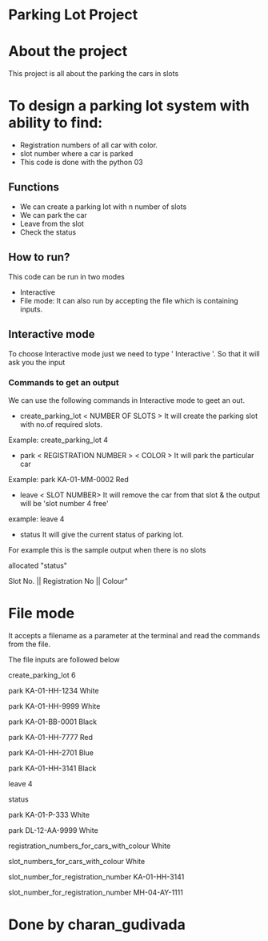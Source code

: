 # Parking  Lot Project

# About the project
This project is all about the parking the cars in slots
# To design a parking lot system with ability to find:
* Registration numbers of all car with color. 
* slot number where a car is parked
* This code is done with the python 03

## Functions
* We can create a parking lot with n number of slots
* We can park the car
* Leave from the slot
* Check the status
## How to run? 
This code can be run in two modes
* Interactive 
* File mode: It can also run by accepting the file which is containing inputs. 

## Interactive mode
To choose Interactive mode just we need to type ' Interactive '. So that it will ask you the input
### Commands to get an output
We can use the following commands in Interactive mode to geet an out.

* create_parking_lot < NUMBER OF SLOTS > It will create the parking slot with no.of required slots.

Example: create_parking_lot 4

* park < REGISTRATION NUMBER > < COLOR > It will park the particular car

Example: park KA-01-MM-0002 Red

* leave < SLOT NUMBER> It will remove the car from that slot & the output will be 'slot number 4 free'

example: leave 4

* status It will give the current status of parking lot. 

For example this is the sample  output when there is no slots 

allocated "status"

Slot No. || Registration No || Colour"

# File mode
It accepts a filename as a parameter at the terminal and read the commands from the file.

 The file inputs are followed below

 create_parking_lot 6

park KA-01-HH-1234 White

park KA-01-HH-9999 White

park KA-01-BB-0001 Black

park KA-01-HH-7777 Red

park KA-01-HH-2701 Blue

park KA-01-HH-3141 Black

leave 4

status

park KA-01-P-333 White

park DL-12-AA-9999 White

registration_numbers_for_cars_with_colour White

slot_numbers_for_cars_with_colour White

slot_number_for_registration_number KA-01-HH-3141

slot_number_for_registration_number MH-04-AY-1111

# Done by charan_gudivada  


